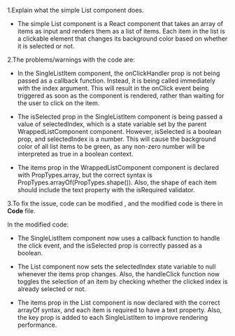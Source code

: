 1.Explain what the simple List component does.

* The simple List component is a React component that takes an array of items as input and renders them as a list of items. Each item in the list is a clickable element that changes its background color based on whether it is selected or not.

2.The problems/warnings with the code are:

* In the SingleListItem component, the onClickHandler prop is not being passed as a callback function. Instead, it is being called immediately with the index argument. This will result in the onClick event being triggered as soon as the component is rendered, rather than waiting for the user to click on the item.
 
* The isSelected prop in the SingleListItem component is being passed a value of selectedIndex, which is a state variable set by the parent WrappedListComponent component.  However, isSelected is a boolean prop, and selectedIndex is a number. This will cause the background color of all list items to be green, as any non-zero number will be interpreted as true in a boolean context.
 
* The items prop in the WrappedListComponent component is declared with PropTypes.array, but the correct syntax is PropTypes.arrayOf(PropTypes.shape()). Also, the shape of each item should include the text property with the isRequired validator.

3.To fix the issue, code can be modified , and the modified code is there in **Code** file.
 
 In the modified code:

   * The SingleListItem component now uses a callback function to handle the click event, and the isSelected prop is correctly passed as a boolean.

   * The List component now sets the selectedIndex state variable to null whenever the items prop changes. Also, the handleClick function now toggles the selection of an item by checking whether the clicked index is already selected or not.

   * The items prop in the List component is now declared with the correct arrayOf syntax, and each item is required to have a text property. Also, the key prop is added to each SingleListItem to improve rendering performance.
